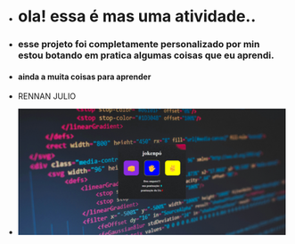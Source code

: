 - <h1> ola! essa é mas uma atividade..</H1>
- <h3> esse projeto foi completamente personalizado por min estou botando em pratica algumas coisas que eu aprendi.</h3>
- <h4>ainda a muita coisas para aprender</h4>
- <p> RENNAN JULIO</p>
- <img src="./assets/jokenpo.png">

